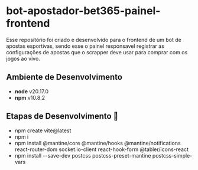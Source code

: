 # bot-apostador-bet365-painel-frontend

Esse repositório foi criado e desenvolvido para o frontend de um bot de apostas esportivas, sendo esse o painel responsavel registrar as configurações de apostas que o scrapper deve usar para comprar com os jogos ao vivo.

## Ambiente de Desenvolvimento

- **node** v20.17.0
- **npm** v10.8.2

## Etapas de Desenvolvimento 🎯

- npm create vite@latest
- npm i
- npm install @mantine/core @mantine/hooks @mantine/notifications react-router-dom socket.io-client react-hook-form @tabler/icons-react
- npm install --save-dev postcss postcss-preset-mantine postcss-simple-vars
